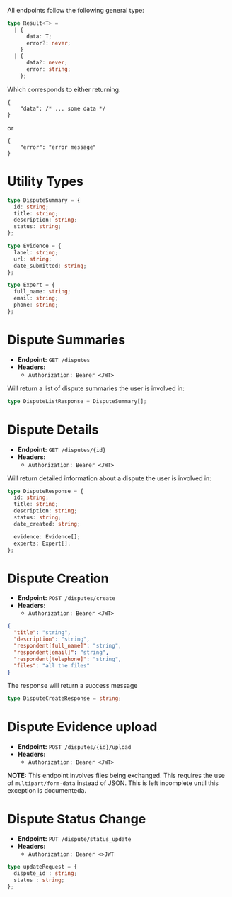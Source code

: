 All endpoints follow the following general type:
```ts
type Result<T> =
  | {
      data: T;
      error?: never;
    }
  | {
      data?: never;
      error: string;
    };
```

Which corresponds to either returning:
```json5
{
    "data": /* ... some data */
}
```
or
```json5
{
    "error": "error message"
}
```

# Utility Types
```ts
type DisputeSummary = {
  id: string;
  title: string;
  description: string;
  status: string;
};

type Evidence = {
  label: string;
  url: string;
  date_submitted: string;
};

type Expert = {
  full_name: string;
  email: string;
  phone: string;
};
```

# Dispute Summaries
- **Endpoint:** `GET /disputes`
- **Headers:**
    - `Authorization: Bearer <JWT>`

Will return a list of dispute summaries the user is involved in:
```ts
type DisputeListResponse = DisputeSummary[];
```


# Dispute Details
- **Endpoint:** `GET /disputes/{id}`
- **Headers:**
    - `Authorization: Bearer <JWT>`

Will return detailed information about a dispute the user is involved in:
```ts
type DisputeResponse = {
  id: string;
  title: string;
  description: string;
  status: string;
  date_created: string;

  evidence: Evidence[];
  experts: Expert[];
};
```

# Dispute Creation
- **Endpoint:** `POST /disputes/create`
- **Headers:**
    - `Authorization: Bearer <JWT>`


```json
{
  "title": "string",
  "description": "string",
  "respondent[full_name]": "string",
  "respondent[email]": "string",
  "respondent[telephone]": "string",
  "files": "all the files"
}
```

The response will return a success message
```ts
type DisputeCreateResponse = string;
```

# Dispute Evidence upload
- **Endpoint:** `POST /disputes/{id}/upload`
- **Headers:**
    - `Authorization: Bearer <JWT>`

**NOTE:** This endpoint involves files being exchanged. This requires the use of `multipart/form-data` instead of JSON.
This is left incomplete until this exception is documenteda.

# Dispute Status Change
- **Endpoint:** `PUT /dispute/status_update`
- **Headers:**
    - `Authorization: Bearer <>JWT`
```ts 
type updateRequest = {
  dispute_id : string;
  status : string;
};